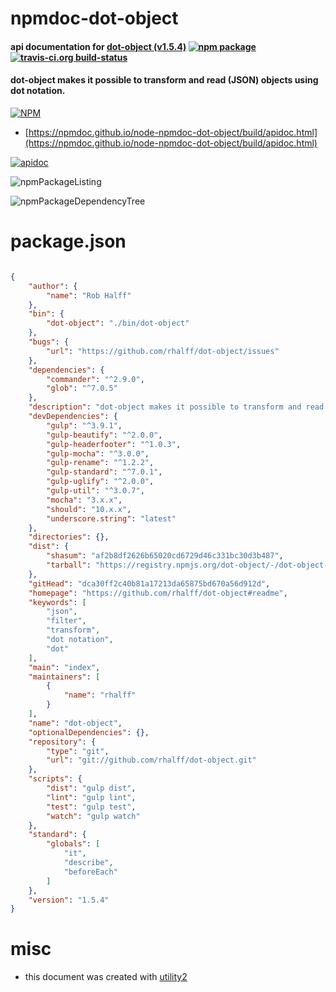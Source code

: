 # npmdoc-dot-object

#### api documentation for  [dot-object (v1.5.4)](https://github.com/rhalff/dot-object#readme)  [![npm package](https://img.shields.io/npm/v/npmdoc-dot-object.svg?style=flat-square)](https://www.npmjs.org/package/npmdoc-dot-object) [![travis-ci.org build-status](https://api.travis-ci.org/npmdoc/node-npmdoc-dot-object.svg)](https://travis-ci.org/npmdoc/node-npmdoc-dot-object)

#### dot-object makes it possible to transform and read (JSON) objects using dot notation.

[![NPM](https://nodei.co/npm/dot-object.png?downloads=true&downloadRank=true&stars=true)](https://www.npmjs.com/package/dot-object)

- [https://npmdoc.github.io/node-npmdoc-dot-object/build/apidoc.html](https://npmdoc.github.io/node-npmdoc-dot-object/build/apidoc.html)

[![apidoc](https://npmdoc.github.io/node-npmdoc-dot-object/build/screenCapture.buildCi.browser.%252Ftmp%252Fbuild%252Fapidoc.html.png)](https://npmdoc.github.io/node-npmdoc-dot-object/build/apidoc.html)

![npmPackageListing](https://npmdoc.github.io/node-npmdoc-dot-object/build/screenCapture.npmPackageListing.svg)

![npmPackageDependencyTree](https://npmdoc.github.io/node-npmdoc-dot-object/build/screenCapture.npmPackageDependencyTree.svg)



# package.json

```json

{
    "author": {
        "name": "Rob Halff"
    },
    "bin": {
        "dot-object": "./bin/dot-object"
    },
    "bugs": {
        "url": "https://github.com/rhalff/dot-object/issues"
    },
    "dependencies": {
        "commander": "^2.9.0",
        "glob": "^7.0.5"
    },
    "description": "dot-object makes it possible to transform and read (JSON) objects using dot notation.",
    "devDependencies": {
        "gulp": "^3.9.1",
        "gulp-beautify": "^2.0.0",
        "gulp-headerfooter": "^1.0.3",
        "gulp-mocha": "^3.0.0",
        "gulp-rename": "^1.2.2",
        "gulp-standard": "^7.0.1",
        "gulp-uglify": "^2.0.0",
        "gulp-util": "^3.0.7",
        "mocha": "3.x.x",
        "should": "10.x.x",
        "underscore.string": "latest"
    },
    "directories": {},
    "dist": {
        "shasum": "af2b8df2626b65020cd6729d46c331bc30d3b487",
        "tarball": "https://registry.npmjs.org/dot-object/-/dot-object-1.5.4.tgz"
    },
    "gitHead": "dca30ff2c40b81a17213da65875bd670a56d912d",
    "homepage": "https://github.com/rhalff/dot-object#readme",
    "keywords": [
        "json",
        "filter",
        "transform",
        "dot notation",
        "dot"
    ],
    "main": "index",
    "maintainers": [
        {
            "name": "rhalff"
        }
    ],
    "name": "dot-object",
    "optionalDependencies": {},
    "repository": {
        "type": "git",
        "url": "git://github.com/rhalff/dot-object.git"
    },
    "scripts": {
        "dist": "gulp dist",
        "lint": "gulp lint",
        "test": "gulp test",
        "watch": "gulp watch"
    },
    "standard": {
        "globals": [
            "it",
            "describe",
            "beforeEach"
        ]
    },
    "version": "1.5.4"
}
```



# misc
- this document was created with [utility2](https://github.com/kaizhu256/node-utility2)

